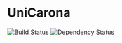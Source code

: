 # UniCarona

[![Build Status](https://travis-ci.org/TiuTalk/unicarona.svg?branch=master)](https://travis-ci.org/TiuTalk/unicarona)
[![Dependency Status](https://gemnasium.com/badges/github.com/TiuTalk/unicarona.svg)](https://gemnasium.com/github.com/TiuTalk/unicarona)


